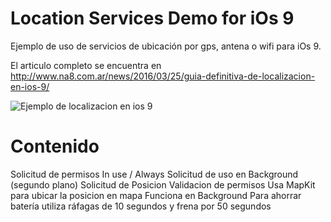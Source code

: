 # Location Services Demo for iOs 9
Ejemplo de uso de servicios de ubicación por gps, antena o wifi para iOs 9.

El articulo completo se encuentra en http://www.na8.com.ar/news/2016/03/25/guia-definitiva-de-localizacion-en-ios-9/

![Ejemplo de localizacion en ios 9](http://www.na8.com.ar/news/wp-content/uploads/2016/03/location-services-ios9-350x245.jpg)

# Contenido
Solicitud de permisos In use / Always
Solicitud de uso en Background (segundo plano)
Solicitud de Posicion
Validacion de permisos
Usa MapKit para ubicar la posicion en mapa
Funciona en Background
Para ahorrar batería utiliza ráfagas de 10 segundos y frena por 50 segundos

